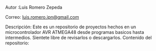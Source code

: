 Autor :Luis Romero Zepeda


Correo: luis.romero.ipn@gmail.com 

Descripción: Este es un repositorio de proyectos hechos en un microcontrolador AVR ATMEGA48 desde programas basicos hasta intermedios.
Sientete libre de revisarlos o descargarlos.
 Contenido del repositorio:
